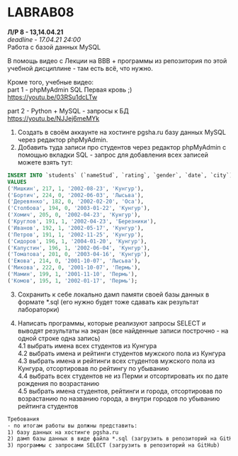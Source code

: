 # LABRAB08  

**Л/Р 8 - 13,14.04.21**  
_deadline - 17.04.21 24:00_  
Работа с базой данных MySQL  

В помощь видео с Лекции на BBB + программы из репозитория по этой учебной дисциплине - там есть всё, что нужно.  

Кроме того, учебные видео:  
part 1 - phpMyAdmin SQL Первая кровь ;)  
https://youtu.be/03RSu1dcLTw  

part 2 - Python + MySQL - запросы к БД  
https://youtu.be/NJJej6meMYk  

1) Создать в своём аккаунте на хостинге pgsha.ru базу данных MySQL через редактор phpMyAdmin.  
2) Добавить туда записи про студентов через редактор phpMyAdmin с помощью вкладки SQL - запрос для добавления всех записей можете взять тут:  

```SQL
INSERT INTO `students` (`nameStud`, `rating`, `gender`, `date`, `city`) 
VALUES
('Мишкин', 217, 1, '2002-08-23', 'Кунгур'),
('Бортич', 224, 0, '2002-06-03', 'Лысьва'),
('Деревянко', 182, 0, '2002-02-20', 'Оса'),
('Столбова', 194, 0, '2003-01-22', 'Кунгур'),
('Хомич', 205, 0, '2002-04-23', 'Кунгур'),
('Круглов', 191, 1, '2002-04-23', 'Березники'),
('Иванов', 192, 1, '2002-05-17', 'Кунгур'),
('Петров', 191, 1, '2002-11-25', 'Кунгур'),
('Сидоров', 196, 1, '2004-01-20', 'Кунгур'),
('Капустин', 196, 1, '2002-06-04', 'Кунгур'),
('Томатова', 201, 0, '2003-04-16', 'Кунгур'),
('Ежова', 214, 0, '2001-10-07', 'Лысьва'),
('Микова', 222, 0, '2001-10-07', 'Пермь'),
('Мамин', 199, 1, '2001-11-10', 'Пермь'),
('Комов', 195, 1, '2002-01-17', 'Пермь');
```

3) Сохранить к себе локально дамп памяти своей базы данных в формате *.sql (его нужно будет тоже сдавать как результат лабораторки)  

4) Написать программы, которые реализуют запросы SELECT и выводят результаты на экран (все найденные записи построчно - на одной строке одна запись)  
4.1 выбрать имена всех студентов из Кунгура  
4.2 выбрать имена и рейтинги студентов мужского пола из Кунгура  
4.3 выбрать имена и рейтинги всех студентов мужского пола из Кунгура, отсортировав по рейтингу по убыванию  
4.4 выбрать всех студентов не из Перми и отсортировать их по дате рождения по возрастанию  
4.5 выбрать имена студентов, рейтинги и города, отсортировав по возрастанию по названию города, а внутри городов по убыванию рейтинга студентов

```txt
Требования  
- по итогам работы вы должны представить:  
1) базу данных на хостинге pgsha.ru  
2) дамп базы данных в виде файла *.sql (загрузить в репозиторий на GitHub)  
3) программы с запросами SELECT (загрузить в репозиторий на GitHub)  

```

